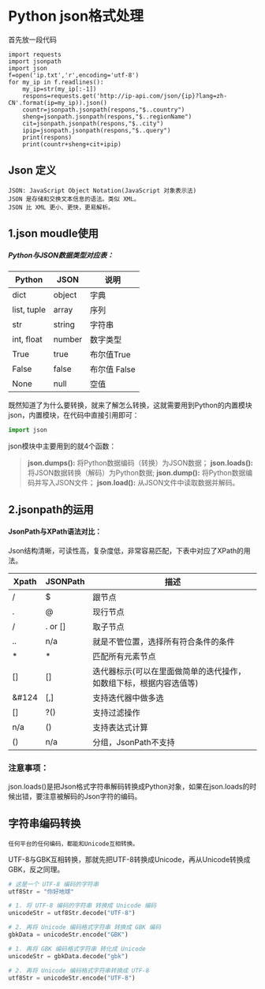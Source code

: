 # Python json格式处理

首先放一段代码

```
import requests
import jsonpath
import json
f=open('ip.txt','r',encoding='utf-8')
for my_ip in f.readlines():
    my_ip=str(my_ip[:-1])
    respons=requests.get('http://ip-api.com/json/{ip}?lang=zh-CN'.format(ip=my_ip)).json()
    countr=jsonpath.jsonpath(respons,"$..country")
    sheng=jsonpath.jsonpath(respons,"$..regionName")
    cit=jsonpath.jsonpath(respons,"$..city")
    ipip=jsonpath.jsonpath(respons,"$..query")
    print(respons)
    print(countr+sheng+cit+ipip)
```



## Json 定义

```
JSON: JavaScript Object Notation(JavaScript 对象表示法)
JSON 是存储和交换文本信息的语法。类似 XML。
JSON 比 XML 更小、更快，更易解析。
```



## 1.json moudle使用

##### Python与JSON数据类型对应表：

| Python      | JSON   | 说明         |
| ----------- | ------ | ------------ |
| dict        | object | 字典         |
| list, tuple | array  | 序列         |
| str         | string | 字符串       |
| int, float  | number | 数字类型     |
| True        | true   | 布尔值True   |
| False       | false  | 布尔值 False |
| None        | null   | 空值         |

既然知道了为什么要转换，就来了解怎么转换，这就需要用到Python的内置模块json，内置模块，在代码中直接引用即可：



```python
import json
```

json模块中主要用到的就4个函数：

> **json.dumps():**  将Python数据编码（转换）为JSON数据；
>  **json.loads():**  将JSON数据转换（解码）为Python数据;
>  **json.dump():**  将Python数据编码并写入JSON文件；
>  **json.load():** 从JSON文件中读取数据并解码。

## 2.jsonpath的运用

#### JsonPath与XPath语法对比：

Json结构清晰，可读性高，复杂度低，非常容易匹配，下表中对应了XPath的用法。

| Xpath | JSONPath | 描述                                                         |
| ----- | -------- | ------------------------------------------------------------ |
| /     | $        | 跟节点                                                       |
| .     | @        | 现行节点                                                     |
| /     | . or []  | 取子节点                                                     |
| ..    | n/a      | 就是不管位置，选择所有符合条件的条件                         |
| *     | *        | 匹配所有元素节点                                             |
| []    | []       | 迭代器标示(可以在里面做简单的迭代操作，如数组下标，根据内容选值等) |
| &#124 | [,]      | 支持迭代器中做多选                                           |
| []    | ?()      | 支持过滤操作                                                 |
| n/a   | ()       | 支持表达式计算                                               |
| ()    | n/a      | 分组，JsonPath不支持                                         |

### **注意事项：**

json.loads()是把Json格式字符串解码转换成Python对象，如果在json.loads的时候出错，要注意被解码的Json字符的编码。

## 字符串编码转换

`任何平台的任何编码，都能和Unicode互相转换。`

UTF-8与GBK互相转换，那就先把UTF-8转换成Unicode，再从Unicode转换成GBK，反之同理。

```python
# 这是一个 UTF-8 编码的字符串
utf8Str = "你好地球"

# 1. 将 UTF-8 编码的字符串 转换成 Unicode 编码
unicodeStr = utf8Str.decode("UTF-8")

# 2. 再将 Unicode 编码格式字符串 转换成 GBK 编码
gbkData = unicodeStr.encode("GBK")

# 1. 再将 GBK 编码格式字符串 转化成 Unicode
unicodeStr = gbkData.decode("gbk")

# 2. 再将 Unicode 编码格式字符串转换成 UTF-8
utf8Str = unicodeStr.encode("UTF-8")
```



### 
